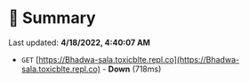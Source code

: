# 📖 Summary
Last updated: **4/18/2022, 4:40:07 AM**

- `GET` [https://Bhadwa-sala.toxicblte.repl.co](https://Bhadwa-sala.toxicblte.repl.co) - **Down** (718ms)
